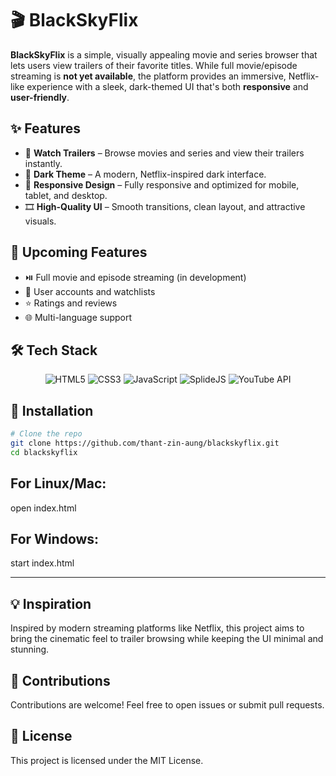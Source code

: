 # 🎬 BlackSkyFlix

**BlackSkyFlix** is a simple, visually appealing movie and series browser that lets users view trailers of their favorite titles. While full movie/episode streaming is **not yet available**, the platform provides an immersive, Netflix-like experience with a sleek, dark-themed UI that's both **responsive** and **user-friendly**.

## ✨ Features

- 🎥 **Watch Trailers** – Browse movies and series and view their trailers instantly.
- 🌙 **Dark Theme** – A modern, Netflix-inspired dark interface.
- 📱 **Responsive Design** – Fully responsive and optimized for mobile, tablet, and desktop.
- 🎞️ **High-Quality UI** – Smooth transitions, clean layout, and attractive visuals.

## 🚧 Upcoming Features

- ⏯️ Full movie and episode streaming (in development)
- 📁 User accounts and watchlists
- ⭐ Ratings and reviews
- 🌐 Multi-language support

## 🛠️ Tech Stack

<div align="center">
  <img src="https://img.shields.io/badge/HTML5-E34F26?style=for-the-badge&logo=html5&logoColor=white" alt="HTML5">
  <img src="https://img.shields.io/badge/CSS3-1572B6?style=for-the-badge&logo=css3&logoColor=white" alt="CSS3">
  <img src="https://img.shields.io/badge/JavaScript-F7DF1E?style=for-the-badge&logo=javascript&logoColor=black" alt="JavaScript">
  <img src="https://img.shields.io/badge/SplideJS-00B09B?style=for-the-badge&logo=slides&logoColor=white" alt="SplideJS">
  <img src="https://img.shields.io/badge/YouTube_API-FF0000?style=for-the-badge&logo=youtube&logoColor=white" alt="YouTube API">
</div>

## 🔧 Installation

```bash
# Clone the repo
git clone https://github.com/thant-zin-aung/blackskyflix.git
cd blackskyflix
```
## For Linux/Mac:
open index.html

## For Windows:
start index.html

---

## 💡 Inspiration
Inspired by modern streaming platforms like Netflix, this project aims to bring the cinematic feel to trailer browsing while keeping the UI minimal and stunning.

## 🙌 Contributions
Contributions are welcome! Feel free to open issues or submit pull requests.

## 📄 License
This project is licensed under the MIT License.
